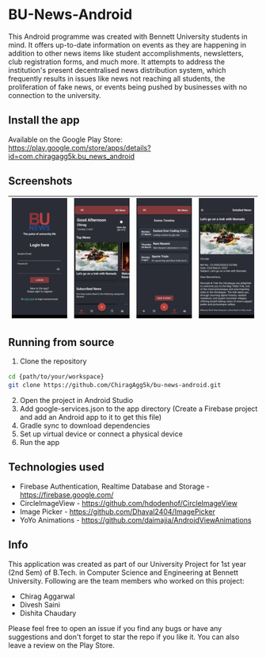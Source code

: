 # BU-News-Android 

This Android programme was created with Bennett University students in mind. It offers up-to-date information on events as they are happening in addition to other news items like student accomplishments, newsletters, club registration forms, and much more. It attempts to address the institution's present decentralised news distribution system, which frequently results in issues like news not reaching all students, the proliferation of fake news, or events being pushed by businesses with no connection to the university.

## Install the app

Available on the Google Play Store:
https://play.google.com/store/apps/details?id=com.chiragagg5k.bu_news_android

## Screenshots


| ![](screenshots/screenshot_1.png) | ![](screenshots/screenshot_2.png) | ![](screenshots/screenshot_3.png) | ![](screenshots/screenshot_4.png) |
| :---: | :---: | :---: | :---: |

## Running from source

1. Clone the repository

```bash
cd {path/to/your/workspace}
git clone https://github.com/ChiragAgg5k/bu-news-android.git
```

2. Open the project in Android Studio
3. Add google-services.json to the app directory (Create a Firebase project and add an Android app to it to get this file)
4. Gradle sync to download dependencies
5. Set up virtual device or connect a physical device
6. Run the app

## Technologies used

- Firebase Authentication, Realtime Database and Storage - https://firebase.google.com/
- CircleImageView - https://github.com/hdodenhof/CircleImageView
- Image Picker - https://github.com/Dhaval2404/ImagePicker
- YoYo Animations - https://github.com/daimajia/AndroidViewAnimations

## Info

This application was created as part of our University Project for 1st year (2nd Sem) of B.Tech. in Computer Science and Engineering at Bennett University. Following are the team members who worked on this project:

- Chirag Aggarwal 
- Divesh Saini
- Dishita Chaudary

Please feel free to open an issue if you find any bugs or have any suggestions and don't forget to star the repo if you like it. You can also leave a review on the Play Store.
